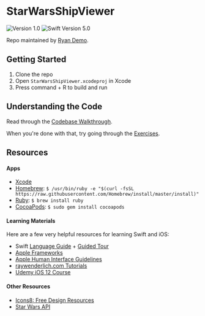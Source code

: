 # StarWarsShipViewer

![Version 1.0](https://img.shields.io/badge/version-1.0-blue.svg)
![Swift Version 5.0](https://img.shields.io/badge/swift-5.0-orange.svg)

Repo maintained by [Ryan Demo](https://rcd.io/).

## Getting Started
1. Clone the repo
2. Open `StarWarsShipViewer.xcodeproj` in Xcode
3. Press command + R to build and run

## Understanding the Code
Read through the [Codebase Walkthrough](/Tutorial/CodebaseWalkthrough.md).

When you're done with that, try going through the [Exercises](/Tutorial/Exercises.md).

## Resources
#### Apps
- [Xcode](https://itunes.apple.com/us/app/xcode/id497799835?mt=12)
- [Homebrew](https://brew.sh/): `$ /usr/bin/ruby -e "$(curl -fsSL https://raw.githubusercontent.com/Homebrew/install/master/install)"`
- [Ruby](https://www.ruby-lang.org/en/documentation/installation/): `$ brew install ruby`
- [CocoaPods](https://cocoapods.org/): `$ sudo gem install cocoapods`

#### Learning Materials
Here are a few very helpful resources for learning Swift and iOS:
- Swift [Language Guide](https://docs.swift.org/swift-book/LanguageGuide/TheBasics.html) + [Guided Tour](https://docs.swift.org/swift-book/GuidedTour/GuidedTour.html)
- [Apple Frameworks](https://developer.apple.com/documentation)
- [Apple Human Interface Guidelines](https://developer.apple.com/design/human-interface-guidelines/ios/overview/themes/)
- [raywenderlich.com Tutorials](raywenderlich.com)
- [Udemy iOS 12 Course](https://www.udemy.com/course/ios-12-developer-course/)

#### Other Resources
- [Icons8: Free Design Resources](https://icons8.com/)
- [Star Wars API](https://swapi.co/)
